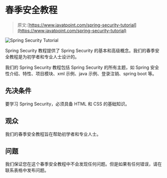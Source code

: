# 春季安全教程

> 原文:[https://www.javatpoint.com/spring-security-tutorial](https://www.javatpoint.com/spring-security-tutorial)

![Spring Security Tutorial](../Images/b87a1951987dbcd9158dfa457999fe5e.png)

Spring Security 教程提供了 Spring Security 的基本和高级概念。我们的春季安全教程是为初学者和专业人士设计的。

我们的 Spring Security 教程包括 Spring Security 的所有主题，如 Spring 安全性介绍、特性、项目模块、xml 示例、java 示例、登录注销、spring boot 等。

## 先决条件

要学习 Spring Security，必须具备 HTML 和 CSS 的基础知识。

## 观众

我们的春季安全教程旨在帮助初学者和专业人士。

## 问题

我们保证您在这个春季安全教程中不会发现任何问题。但是如果有任何错误，请在联系表格中发布问题。